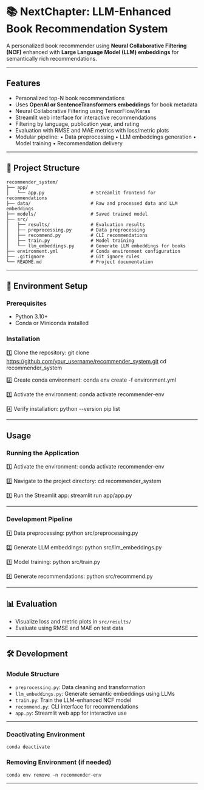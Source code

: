 # 📚 NextChapter: LLM-Enhanced Book Recommendation System

A personalized book recommender using **Neural Collaborative Filtering (NCF)** enhanced with **Large Language Model (LLM) embeddings** for semantically rich recommendations.

---

## Features

- Personalized top-N book recommendations
- Uses **OpenAI or SentenceTransformers embeddings** for book metadata
- Neural Collaborative Filtering using TensorFlow/Keras
- Streamlit web interface for interactive recommendations
- Filtering by language, publication year, and rating
- Evaluation with RMSE and MAE metrics with loss/metric plots
- Modular pipeline:
    • Data preprocessing
    • LLM embeddings generation
    • Model training
    • Recommendation delivery

---

## 📁 Project Structure

```text
recommender_system/
├── app/
│   └── app.py                 # Streamlit frontend for recommendations
├── data/                      # Raw and processed data and LLM embeddings
├── models/                    # Saved trained model
├── src/
│   ├── results/               # Evaluation results
│   ├── preprocessing.py       # Data preprocessing
│   ├── recommend.py           # CLI recommendations
│   ├── train.py               # Model training
│   └── llm_embeddings.py      # Generate LLM embeddings for books
├── environment.yml            # Conda environment configuration
├── .gitignore                 # Git ignore rules
└── README.md                  # Project documentation
```
---

## 🔧 Environment Setup

### Prerequisites
- Python 3.10+
- Conda or Miniconda installed

### Installation

1️⃣ Clone the repository:
    git clone https://github.com/your_username/recommender_system.git
    cd recommender_system

2️⃣ Create conda environment:
    conda env create -f environment.yml

3️⃣ Activate the environment:
    conda activate recommender-env

4️⃣ Verify installation:
    python --version
    pip list

---

## Usage

### Running the Application

1️⃣ Activate the environment:
    conda activate recommender-env

2️⃣ Navigate to the project directory:
    cd recommender_system

3️⃣ Run the Streamlit app:
    streamlit run app/app.py

---

### Development Pipeline

1️⃣ Data preprocessing:
    python src/preprocessing.py

2️⃣ Generate LLM embeddings:
    python src/llm_embeddings.py

3️⃣ Model training:
    python src/train.py

4️⃣ Generate recommendations:
    python src/recommend.py

---

## 📊 Evaluation

- Visualize loss and metric plots in `src/results/`
- Evaluate using RMSE and MAE on test data

---

## 🛠️ Development

### Module Structure

- `preprocessing.py`: Data cleaning and transformation
- `llm_embeddings.py`: Generate semantic embeddings using LLMs
- `train.py`: Train the LLM-enhanced NCF model
- `recommend.py`: CLI interface for recommendations
- `app.py`: Streamlit web app for interactive use

---

### Deactivating Environment

    conda deactivate

### Removing Environment (if needed)

    conda env remove -n recommender-env

---
